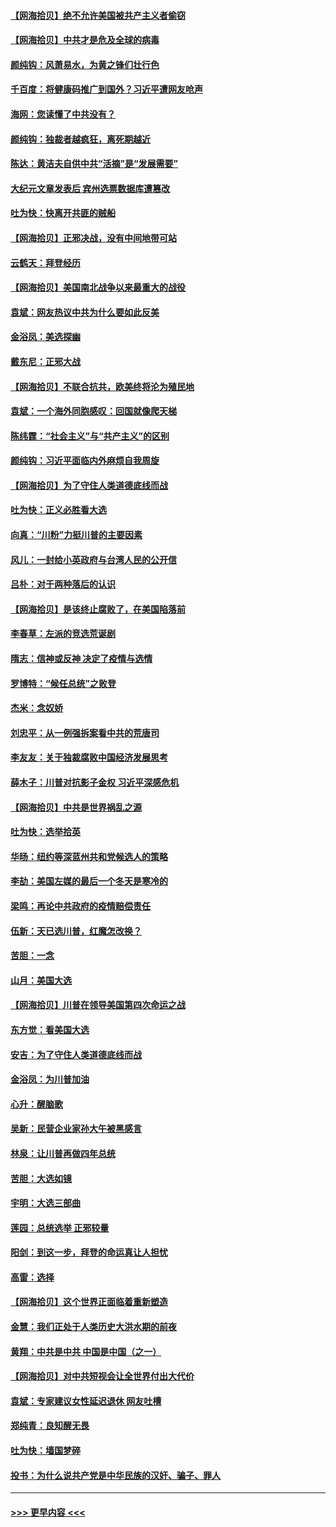 #### [【网海拾贝】绝不允许美国被共产主义者偷窃](../pages/nsc993/n12573396.md?t=11251651) 
#### [【网海拾贝】中共才是危及全球的病毒](../pages/nsc993/n12571204.md?t=11251651) 
#### [颜纯钩：风萧易水，为黄之锋们壮行色](../pages/nsc993/n12571487.md?t=11251651) 
#### [千百度：将健康码推广到国外？习近平遭网友呛声](../pages/nsc993/n12570808.md?t=11251651) 
#### [海网：您读懂了中共没有？](../pages/nsc993/n12570487.md?t=11251651) 
#### [颜纯钩：独裁者越疯狂，离死期越近](../pages/nsc993/n12569055.md?t=11251651) 
#### [陈达：黄洁夫自供中共“活摘”是“发展需要”](../pages/nsc993/n12568541.md?t=11251651) 
#### [大纪元文章发表后 宾州选票数据库遭篡改](../pages/nsc993/n12568105.md?t=11251651) 
#### [吐为快：快离开共匪的贼船](../pages/nsc993/n12568462.md?t=11251651) 
#### [【网海拾贝】正邪决战，没有中间地带可站](../pages/nsc993/n12568439.md?t=11251651) 
#### [云鹤天：拜登经历](../pages/nsc993/n12567294.md?t=11251651) 
#### [【网海拾贝】美国南北战争以来最重大的战役](../pages/nsc993/n12567247.md?t=11251651) 
#### [袁斌：网友热议中共为什么要如此反美](../pages/nsc993/n12567162.md?t=11251651) 
#### [金浴凤：美选探幽](../pages/nsc993/n12567147.md?t=11251651) 
#### [戴东尼：正邪大战](../pages/nsc993/n12567033.md?t=11251651) 
#### [【网海拾贝】不联合抗共，欧美终将沦为殖民地](../pages/nsc993/n12565068.md?t=11251651) 
#### [袁斌：一个海外同胞感叹：回国就像爬天梯](../pages/nsc993/n12564986.md?t=11251651) 
#### [陈纬霆：“社会主义”与“共产主义”的区别](../pages/nsc993/n12562417.md?t=11251651) 
#### [颜纯钩：习近平面临内外麻烦自我周旋](../pages/nsc993/n12563356.md?t=11251651) 
#### [【网海拾贝】为了守住人类道德底线而战](../pages/nsc993/n12562542.md?t=11251651) 
#### [吐为快：正义必胜看大选](../pages/nsc993/n12561967.md?t=11251651) 
#### [向真：“川粉”力挺川普的主要因素](../pages/nsc993/n12560774.md?t=11251651) 
#### [风儿：一封给小英政府与台湾人民的公开信](../pages/nsc993/n12560581.md?t=11251651) 
#### [吕朴：对于两种落后的认识](../pages/nsc993/n12560492.md?t=11251651) 
#### [【网海拾贝】是该终止腐败了，在美国陷落前](../pages/nsc993/n12559936.md?t=11251651) 
#### [李春草：左派的竞选荒诞剧](../pages/nsc993/n12558380.md?t=11251651) 
#### [隋志：信神或反神 决定了疫情与选情](../pages/nsc993/n12558255.md?t=11251651) 
#### [罗博特：“候任总统”之败登](../pages/nsc993/n12558189.md?t=11251651) 
#### [杰米：念奴娇](../pages/nsc993/n12558174.md?t=11251651) 
#### [刘忠平：从一例强拆案看中共的荒唐司](../pages/nsc993/n12558036.md?t=11251651) 
#### [李友友：关于独裁腐败中国经济发展思考](../pages/nsc993/n12558004.md?t=11251651) 
#### [薛木子：川普对抗影子金权 习近平深感危机](../pages/nsc993/n12557342.md?t=11251651) 
#### [【网海拾贝】中共是世界祸乱之源](../pages/nsc993/n12555353.md?t=11251651) 
#### [吐为快：选举拾英](../pages/nsc993/n12555041.md?t=11251651) 
#### [华旸：纽约等深蓝州共和党候选人的策略](../pages/nsc993/n12554309.md?t=11251651) 
#### [李劼：美国左媒的最后一个冬天是寒冷的](../pages/nsc993/n12552947.md?t=11251651) 
#### [梁鸣：再论中共政府的疫情赔偿责任](../pages/nsc993/n12553012.md?t=11251651) 
#### [伍新：天已选川普，红魔怎改换？](../pages/nsc993/n12552970.md?t=11251651) 
#### [苦胆：一念](../pages/nsc993/n12552957.md?t=11251651) 
#### [山月：美国大选](../pages/nsc993/n12552446.md?t=11251651) 
#### [【网海拾贝】川普在领导美国第四次命运之战](../pages/nsc993/n12551973.md?t=11251651) 
#### [东方觉：看美国大选](../pages/nsc993/n12551647.md?t=11251651) 
#### [安吉：为了守住人类道德底线而战](../pages/nsc993/n12551111.md?t=11251651) 
#### [金浴凤：为川普加油](../pages/nsc993/n12551085.md?t=11251651) 
#### [心升：醒脑歌](../pages/nsc993/n12550984.md?t=11251651) 
#### [吴新：民营企业家孙大午被黑感言](../pages/nsc993/n12550656.md?t=11251651) 
#### [林泉：让川普再做四年总统](../pages/nsc993/n12550640.md?t=11251651) 
#### [苦胆：大选如镜](../pages/nsc993/n12550630.md?t=11251651) 
#### [宇明：大选三部曲](../pages/nsc993/n12550603.md?t=11251651) 
#### [莲园：总统选举 正邪较量](../pages/nsc993/n12550594.md?t=11251651) 
#### [阳剑：到这一步，拜登的命运真让人担忧](../pages/nsc993/n12549093.md?t=11251651) 
#### [高雷：选择](../pages/nsc993/n12549087.md?t=11251651) 
#### [【网海拾贝】这个世界正面临着重新塑造](../pages/nsc993/n12548326.md?t=11251651) 
#### [金慧：我们正处于人类历史大洪水期的前夜](../pages/nsc993/n12547914.md?t=11251651) 
#### [黄翔：中共是中共 中国是中国（之一）](../pages/nsc993/n12547576.md?t=11251651) 
#### [【网海拾贝】对中共短视会让全世界付出大代价](../pages/nsc993/n12546043.md?t=11251651) 
#### [袁斌：专家建议女性延迟退休 网友吐槽](../pages/nsc993/n12545424.md?t=11251651) 
#### [郑纯青：良知醒无畏](../pages/nsc993/n12545394.md?t=11251651) 
#### [吐为快：墙国梦碎](../pages/nsc993/n12545309.md?t=11251651) 
#### [投书：为什么说共产党是中华民族的汉奸、骗子、罪人](../pages/nsc993/n12545089.md?t=11251651) 

----
#### [ >>> 更早内容 <<< ](../indexes/nsc993-earlier.md)
